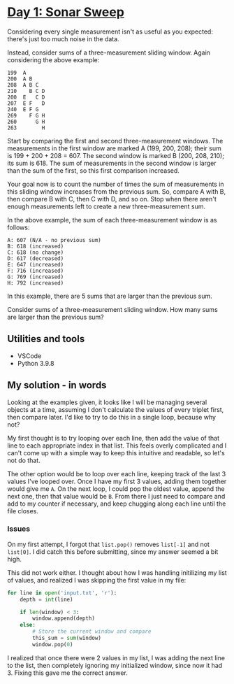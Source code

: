 # [Day 1: Sonar Sweep](https://adventofcode.com/2021/day/1)

Considering every single measurement isn't as useful as you expected: there's just too much noise in the data.

Instead, consider sums of a three-measurement sliding window. Again considering the above example:

``` text
199  A
200  A B
208  A B C
210    B C D
200  E   C D
207  E F   D
240  E F G
269    F G H
260      G H
263        H
```

Start by comparing the first and second three-measurement windows. The measurements in the first window are marked A (199, 200, 208); their sum is 199 + 200 + 208 = 607. The second window is marked B (200, 208, 210); its sum is 618. The sum of measurements in the second window is larger than the sum of the first, so this first comparison increased.

Your goal now is to count the number of times the sum of measurements in this sliding window increases from the previous sum. So, compare A with B, then compare B with C, then C with D, and so on. Stop when there aren't enough measurements left to create a new three-measurement sum.

In the above example, the sum of each three-measurement window is as follows:

```text
A: 607 (N/A - no previous sum)
B: 618 (increased)
C: 618 (no change)
D: 617 (decreased)
E: 647 (increased)
F: 716 (increased)
G: 769 (increased)
H: 792 (increased)
```

In this example, there are 5 sums that are larger than the previous sum.

Consider sums of a three-measurement sliding window. How many sums are larger than the previous sum?

## Utilities and tools

- VSCode
- Python 3.9.8

## My solution - in words

Looking at the examples given, it looks like I will be managing several objects at a time, assuming I don't calculate the values of every triplet first, then compare later. I'd like to try to do this in a single loop, because why not?

My first thought is to try looping over each line, then add the value of that line to each appropriate index in that list. This feels overly complicated and I can't come up with a simple way to keep this intuitive and readable, so let's not do that.

The other option would be to loop over each line, keeping track of the last 3 values I've looped over. Once I have my first 3 values, adding them together would give me `A`. On the next loop, I could pop the oldest value, append the next one, then that value would be `B`. From there I just need to compare and add to my counter if necessary, and keep chugging along each line until the file closes.

### Issues

On my first attempt, I forgot that `list.pop()` removes `list[-1]` and not `list[0]`. I did catch this before submitting, since my answer seemed a bit high.

This did not work either. I thought about how I was handling initilizing my list of values, and realized I was skipping the first value in my file:

```python
for line in open('input.txt', 'r'):
    depth = int(line)

    if len(window) < 3:
        window.append(depth)
    else:
        # Store the current window and compare
        this_sum = sum(window)
        window.pop(0)
```

I realized that once there were 2 values in my list, I was adding the next line to the list, then completely ignoring my initialized window, since now it had 3. Fixing this gave me the correct answer.
